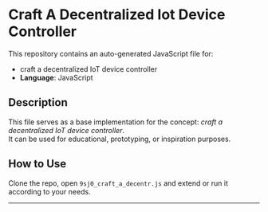 # Craft A Decentralized Iot Device Controller

This repository contains an auto-generated JavaScript file for:

- craft a decentralized IoT device controller
- **Language**: JavaScript

## Description

This file serves as a base implementation for the concept: *craft a decentralized IoT device controller*.  
It can be used for educational, prototyping, or inspiration purposes.

## How to Use

Clone the repo, open `9sj0_craft_a_decentr.js` and extend or run it according to your needs.

---


